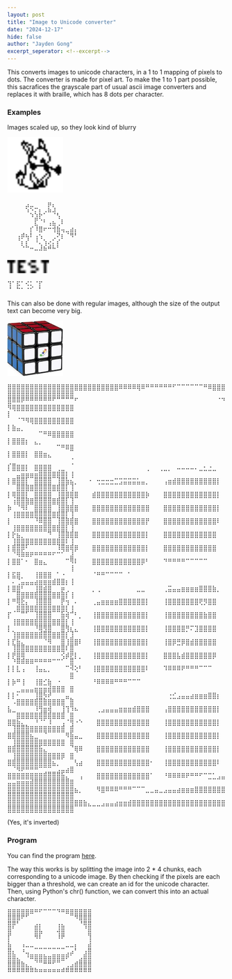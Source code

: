 ```yaml
---
layout: post
title: "Image to Unicode converter"
date: "2024-12-17"
hide: false
author: "Jayden Gong"
excerpt_seperator: <!--excerpt-->
---
```


This converts images to unicode characters,
in a 1 to 1 mapping of pixels to dots.
The converter is made for pixel art.
To make the 1 to 1 part possible,
this sacrafices the grayscale part of usual ascii image converters
and replaces it with braille,
which has 8 dots per character.

<!--excerpt-->

### Examples

Images scaled up, so they look kind of blurry

<img src="\assets\images\pixel_bunny.png" alt="bunny picture" width="128px">

<p style="line-height: 110%">
⠀⠀⠀⠀⣠⣀⠀⠀⠀⡶⡄⠀⠀⠀⠀⠀ <br>
⠀⠀⠀⠀⠱⡑⡍⡆⡠⠷⢼⡀⠀⠀⠀⠀ <br>
⠀⠀⠀⠀⠀⠘⣼⢏⡀⠀⠀⠱⡀⠀⠀⠀ <br>
⠀⠀⠀⠀⠀⢀⢧⣀⠁⠰⢷⡠⠃⠀⠀⠀ <br>
⠀⠀⠀⢀⠀⡇⠘⠿⠋⠉⠹⣿⠲⢤⣾⡆ <br>
⠀⠀⢰⠟⢳⠃⢰⠱⡀⠀⡠⢊⠇⠀⠙⠁ <br>
⠀⠀⠀⢇⣇⠀⠈⢢⡸⣪⡆⡇⠀⠀⠀⠀ <br>
⠀⠀⠀⠀⠀⠉⠒⠚⠛⠉⠉⠀⠀⠀⠀⠀
</p>

<img src="\assets\images\test_image.png" alt="test image" width="96px">

<p style="line-height: 110%">
⢹⠁⡯⠁⠪⢅⠈⡏ <br>
⠈⠀⠉⠁⠈⠁⠀⠁
</p>

This can also be done with regular images,
although the size of the output text can become very big.

<img src="\assets\images\cube.jpg" alt="rubik's cube">

<p style="line-height: 110%">
⣿⣿⣿⣿⣿⣿⣿⣿⣿⣿⣿⣿⣿⣿⣿⣿⣿⣿⣿⣿⣿⣿⣿⣿⣿⠿⠿⠿⠿⢿⠿⠛⠛⠛⠛⠛⠛⠋⠉⠉⠉⠉⠉⠉⠛⠿⣿⣿⣿⣿⣿⣿⣿⣿⣿⣿⣿⣿⣿⣿⣿⣿⣿⣿ <br>
⣿⠿⠿⠟⠛⠛⠛⠛⠛⠛⠋⠉⠉⠉⠉⠋⠀⠀⠀⠀⠀⠀⠀⠀⠀⠀⠀⠀⠀⠀⠀⠀⠀⠀⠀⠀⠀⠀⠀⠀⠀⠀⠀⠀⠀⠀⠀⠈⠙⠻⢿⣿⣿⣿⣿⣿⣿⣿⣿⣿⣿⣿⣿⣿ <br>
⡇⠀⠀⠀⠀⠀⠀⠀⠀⠀⠀⠀⠀⠀⠀⠀⠀⠀⠀⠀⠀⠀⠀⠀⠀⠀⠀⠀⠀⠀⠀⠀⠀⠀⠀⠀⠀⠀⠀⠀⠀⠀⠀⠀⠀⠀⠀⠀⠀⠀⠀⠈⠙⠻⢿⣿⣿⣿⣿⣿⣿⣿⣿⣿ <br>
⡇⣷⣤⡀⠀⠀⠀⠀⠀⠀⠀⠀⠀⠀⠀⠀⠀⠀⠀⠀⠀⠀⠀⠀⠀⠀⠀⠀⠀⠀⠀⠀⠀⠀⠀⠀⠀⠀⠀⠀⠀⠀⠀⠀⠀⠀⠀⠀⠀⠀⠀⠀⠀⠀⠀⠀⠉⠛⠿⣿⣿⣿⣿⣿ <br>
⡇⣿⣿⣿⡆⠀⣄⡀⠀⠀⠀⠀⠀⠀⠀⠀⠀⠀⠀⠀⠀⠀⠀⠀⠀⠀⠀⠀⠀⠀⠀⠀⠀⠀⠀⠀⠀⠀⠀⠀⠀⠀⠀⠀⠀⠀⠀⠀⠀⠀⠀⠀⠀⠀⠀⠀⠀⠀⠀⠀⠉⠛⠿⣿ <br>
⡇⣿⣿⣿⡇⠀⣿⣿⣶⣄⠀⠀⠀⠀⠀⠀⠀⠀⠀⠀⠀⠀⠀⠀⠀⠀⠀⠀⠀⠀⠀⠀⠀⠀⠀⠀⠀⠀⠀⠀⠀⠀⠀⠀⠀⠀⠀⠀⠀⢀⣀⠀⠀⠀⠀⠀⠀⠀⠀⠀⠀⠀⠀⢈ <br>
⡇⣿⣿⣿⡇⠀⣿⣿⣿⣿⠀⢀⣀⠀⠀⠀⠀⠀⠀⠀⠀⠀⠀⠀⠀⠀⠀⠀⠀⠀⠀⢀⠀⠀⢀⣀⡀⠀⠤⠤⠤⠤⠄⣀⣂⣐⣀⠀⠀⠀⠀⣤⣶⣶⣶⣶⣿⣿⣿⣿⣿⣿⡇⢸ <br>
⡇⣿⣿⣿⡇⠀⣿⣿⣿⣿⠀⢸⣿⣷⣦⡀⠀⠀⠐⠀⢒⣒⣒⣒⣉⣩⣭⣭⣭⣥⣤⡀⠀⠀⠀⢠⣶⣾⣿⣿⣿⣿⣿⣿⣿⣿⣿⡇⠀⠀⠀⣿⣿⣿⣿⣿⣿⣿⣿⣿⣿⣿⡇⢸ <br>
⡇⢿⣿⣿⡇⠀⣿⣿⣿⣿⠀⢸⣿⣿⣿⣿⠀⠀⠀⣾⣿⣿⣿⣿⣿⣿⣿⣿⣿⣿⣿⡷⠀⠀⠀⣿⣿⣿⣿⣿⣿⣿⣿⣿⣿⣿⣿⡇⠀⠀⢰⣿⣿⣿⣿⣿⣿⣿⣿⣿⣿⣿⡇⢸ <br>
⡷⠀⠈⠻⠇⠀⣿⣿⣿⣿⠀⢸⣿⣿⣿⣿⠀⠀⠀⣿⣿⣿⣿⣿⣿⣿⣿⣿⣿⣿⣿⣿⠀⠀⠀⣿⣿⣿⣿⣿⣿⣿⣿⣿⣿⣿⣿⡇⠀⠀⢸⣿⣿⣿⣿⣿⣿⣿⣿⣿⣿⣿⡇⢸ <br>
⡇⠀⠀⠀⠀⠀⠘⠿⣿⣿⠀⢸⣿⣿⣿⣿⠀⠀⠀⣿⣿⣿⣿⣿⣿⣿⣿⣿⣿⣿⣿⡟⠀⠀⠀⣿⣿⣿⣿⣿⣿⣿⣿⣿⣿⣿⣿⠇⠀⠀⢸⣿⣿⣿⣿⣿⣿⣿⣿⣿⣿⣿⡇⢸ <br>
⡇⡗⣦⡀⠀⠀⠀⠀⠀⠙⠀⢸⣿⣿⣿⣿⠀⠀⠀⣿⣿⣿⣿⣿⣿⣿⣿⣿⣿⣿⣿⡇⠀⠀⠀⣿⣿⣿⣿⣿⣿⣿⣿⣿⣿⣿⣿⠀⠀⠀⢸⣿⣿⣿⣿⣿⣿⣿⣿⣿⣿⣿⠇⢸ <br>
⡇⣿⣿⡿⠃⠀⠀⠀⠀⠀⠀⠸⢿⣿⢿⡿⠀⠀⠀⣿⣿⣿⣿⣿⣿⣿⣿⣿⣿⣿⣿⡇⠀⠀⠀⣿⣿⣿⣿⣿⣿⣿⣿⣿⣿⣿⣿⠀⠀⠀⠈⠻⠿⠿⠟⠛⠛⠛⠛⠋⠉⠁⠀⣼ <br>
⡇⣿⣿⠁⠂⠀⣿⣶⣄⠀⠀⠀⠀⠉⠻⠇⠀⠀⠀⣿⣿⣿⣿⣿⣿⣿⣿⣿⣿⣿⡿⠃⠀⠀⠀⠙⠛⠛⠛⠛⠉⠉⠉⠉⠉⠀⠀⠀⠀⠀⠀⠀⠀⠀⠀⠀⠀⠀⠀⠀⠀⠀⠀⢸ <br>
⡇⣯⣿⡀⠀⠀⢸⣿⣿⣿⠀⠁⠐⠀⠀⠀⠀⠀⠀⠈⠛⠛⠉⠉⠉⠉⠀⠁⠀⠀⠀⠀⠀⠀⠀⠀⠀⠀⠀⠀⠀⠀⠀⠀⠀⠀⠀⠀⠀⠀⠄⢈⣤⣤⣤⣴⣶⣶⣶⣾⣿⣿⡆⢸ <br>
⡇⣿⣿⠃⠀⠀⢸⣿⣾⣿⠀⠀⡶⢀⠀⠀⠀⠀⠀⡀⢀⠀⠀⠀⠀⠀⠀⠀⠀⣀⣀⠀⠀⠀⠀⢀⣭⣤⣤⣶⣶⣶⣶⣿⣿⣿⣷⡀⠀⠀⠀⣿⣿⣿⣿⣿⣿⣿⣿⣿⣿⣿⡇⢸ <br>
⡇⠛⢿⣗⡄⠀⢸⣿⣿⣿⠀⠀⡟⢲⠀⠄⠀⠀⠀⢀⣤⣶⣶⣶⣶⣿⣿⣿⣿⣿⣿⡇⠀⠀⠀⢸⣿⣿⣿⣿⣿⣿⣿⢟⡻⣿⣿⠀⠀⠀⢀⣿⣿⣿⣿⣿⣿⣿⣿⣿⣿⣿⡇⢸ <br>
⡏⠀⠀⠉⠁⠀⢸⣿⣿⣿⠀⠀⣷⢾⠉⠃⡀⠀⠀⢸⣿⣿⣿⣿⣿⣿⣿⣿⣿⣿⣿⡇⠀⠀⠀⢸⣿⣿⣿⣿⣿⣿⣿⣿⣷⣿⣿⠀⠀⠀⢸⣿⣿⣿⣿⣿⣿⣿⣿⣿⣿⣿⡇⢸ <br>
⡇⡀⠀⠀⠀⠀⠘⢿⣻⣿⠀⠀⣿⢻⣆⣄⠀⠀⠀⢸⣿⣿⣿⣿⣿⣿⣿⣿⣿⣿⣿⡇⠀⠀⠀⢸⣿⣿⣿⣿⡛⠍⣹⣿⣿⣿⣿⠀⠀⠀⢸⣿⣿⣿⣿⣿⣿⣿⣿⣿⣿⣿⡇⣸ <br>
⡇⣏⣷⣄⠀⠀⠀⠀⠈⠻⠀⠀⣿⢸⣿⣿⠇⠀⠀⢸⣿⣿⣿⣿⣿⣿⣿⣿⣿⣿⣿⡇⠀⠀⠀⢸⣿⡿⣛⡿⣿⣾⣿⣿⣿⣿⣿⠀⠀⠀⢸⣿⣿⣿⣿⣿⣿⣿⣿⣿⣿⣿⠇⣿ <br>
⡇⡟⣿⢿⠀⠀⠀⠀⠀⠀⠀⠀⢪⡾⣟⡇⡀⠀⠀⢸⣿⣿⣿⣿⣿⣿⣿⣿⣿⣿⣿⡇⠀⠀⠀⣿⣿⣿⣧⣾⣿⣿⣿⣿⣿⣿⡿⠀⠀⠀⠘⠿⠿⠿⠿⠛⠛⠛⠛⠉⠉⠁⠀⣿ <br>
⡇⡇⣇⢠⠀⠀⢸⣤⣄⡀⠀⠀⠀⠉⠺⢕⠃⠀⠀⢸⣿⣿⣿⣿⣿⣿⣿⣿⣿⣿⣿⠇⠀⠀⠀⠹⠿⠿⠿⠟⠛⠛⠛⠉⠉⠉⠀⠀⠀⠀⠀⠀⠀⠀⠀⠀⠀⠀⠀⠀⠀⠀⠀⣿ <br>
⡇⡷⠛⢸⠀⠀⢸⣿⣊⣷⠀⠐⠀⠀⠀⠀⠀⠀⠀⠘⠿⠿⠿⠿⠛⠛⠛⠉⠉⠉⠀⠀⠀⠀⠀⠀⠀⠀⠀⠀⠀⠀⠀⠀⠀⠀⠀⠀⠀⠀⠀⣀⣤⣤⣤⣶⣶⣶⣾⣿⣿⣿⠀⣿ <br>
⡇⡇⠂⠀⠀⠀⢸⣿⡳⠞⠀⠀⠀⣤⡀⠀⠀⠀⠀⠀⠀⠀⠀⠀⠀⠀⠀⠀⠀⠀⠀⠀⠀⠀⠀⠀⢐⣊⣠⣤⣤⣴⣶⣶⣶⣿⣿⡆⠀⠀⠠⣿⣿⣿⣿⣿⣿⣿⣿⣿⣿⣿⠀⣿ <br>
⣧⣀⠀⠀⠀⠀⠸⢻⣶⢾⠀⠀⢸⢹⠹⠦⠀⠀⠀⠀⢀⣠⣤⣤⣤⣶⣶⣶⣾⣿⣿⣿⠀⠀⠀⢠⣿⣿⣿⣿⣿⣿⣿⣿⣿⣿⣿⡇⠀⠀⠀⣿⣿⣿⣿⣿⣿⣿⣿⣿⣿⣿⠀⣿ <br>
⣿⣿⣷⣄⡀⠀⠘⠈⠁⠸⠀⠀⢠⠈⢻⠐⠑⠀⠀⠀⣿⣿⣿⣿⣿⣿⣿⣿⣿⣿⣿⣿⠀⠀⠀⢸⣿⣿⣿⣿⣿⣿⣿⣿⣿⣿⣿⡇⠀⠀⢸⣿⣿⣿⣿⣿⣿⣿⣿⣿⣿⣿⠀⣿ <br>
⣿⣿⣿⣿⣿⣦⣀⠀⠈⠀⠀⠀⠀⠻⣷⣤⣀⠀⠀⠀⣿⣿⣿⣿⣿⣿⣿⣿⣿⣿⣿⣿⠀⠀⠀⢸⣿⣿⣿⣿⣿⣿⣿⣿⣿⣿⣿⡇⠀⠀⢸⣿⣿⣿⣿⣿⣿⣿⣿⣿⣿⣿⠀⣿ <br>
⣿⣿⣿⣿⣿⣿⣿⣷⣄⠀⠀⠀⠀⠀⠈⢿⠿⠀⠀⠀⣿⣿⣿⣿⣿⣿⣿⣿⣿⣿⣿⣿⠀⠀⠀⢸⣿⣿⣿⣿⣿⣿⣿⣿⣿⣿⣿⡇⠀⠀⢸⣿⣿⣿⣿⣿⣿⣿⣿⣿⣿⡿⠀⣿ <br>
⣿⣿⣿⣿⣿⣿⣿⣿⣿⣿⣦⡀⠀⠀⠀⢣⣴⠀⠀⠀⣿⣿⣿⣿⣿⣿⣿⣿⣿⣿⣿⣿⠂⠀⠀⢸⣿⣿⣿⣿⣿⣿⣿⣿⣿⣿⣿⠇⠀⠀⠈⠻⠟⠛⠛⠛⠉⢉⣉⣀⣠⣤⣴⣿ <br>
⣿⣿⣿⣿⣿⣿⣿⣿⣿⣿⣿⣿⣷⣄⠀⠀⢠⠀⠀⠀⣿⣿⣿⣿⣿⣿⣿⣿⣿⣿⣿⣿⠁⠀⠀⠘⠿⠿⠿⠿⠟⠛⠛⠋⠉⣉⣁⣠⣤⣤⣤⣶⣶⣶⣾⣿⣿⣿⣿⣿⣿⣿⣿⣿ <br>
⣿⣿⣿⣿⣿⣿⣿⣿⣿⣿⣿⣿⣿⣿⣿⣦⡀⠀⠀⠀⠻⣿⠿⠿⠿⠛⠛⠛⠉⠉⠉⣀⣀⣤⣀⣠⣤⣤⣴⣶⣶⣶⣿⣿⣿⣿⣿⣿⣿⣿⣿⣿⣿⣿⣿⣿⣿⣿⣿⣿⣿⣿⣿⣿ <br>
⣿⣿⣿⣿⣿⣿⣿⣿⣿⣿⣿⣿⣿⣿⣿⣿⣿⣷⣄⣀⣀⣠⣤⣤⣴⣶⣶⣾⣿⣿⣿⣿⣿⣿⣿⣿⣿⣿⣿⣿⣿⣿⣿⣿⣿⣿⣿⣿⣿⣿⣿⣿⣿⣿⣿⣿⣿⣿⣿⣿⣿⣿⣿⣿
</p>
(Yes, it's inverted)

### Program

You can find the program [here](https://github.com/jaydengong17/image_to_braille).

The way this works is by splitting the image into 2 * 4 chunks,
each corresponding to a unicode image.
By then checking if the pixels are each bigger than a threshold,
we can create an id for the unicode character.
Then, using Python's chr() function,
we can convert this into an actual character.

<p style="line-height: 110%">
⣿⣿⣿⣿⣿⠿⠛⠋⠉⠉⠉⠙⠛⠿⣿⣿⣿⣿⣿ <br>
⣿⣿⡿⠋⠁⠀⠀⠀⠀⠀⠀⠀⠀⠀⠀⠙⢿⣿⣿ <br>
⣿⡟⠁⠀⠀⠀⣴⡆⠀⠀⠀⢰⣦⠀⠀⠀⠈⢻⣿ <br>
⣿⠀⠀⠀⠀⠀⣿⡷⠀⠀⠀⢺⣿⠀⠀⠀⠀⠀⣿ <br>
⡇⠀⠀⠀⠀⠀⠙⠃⠀⠀⠀⠘⠋⠀⠀⠀⠀⠀⢸ <br>
⣷⠀⠀⠰⠤⠤⣀⣀⣀⣀⣀⣀⣀⠤⠤⡆⠀⠀⣾ <br>
⣿⣆⠀⠘⢤⣀⣀⣀⡀⠀⣀⣀⣀⣠⡴⠁⠀⣰⣿ <br>
⣿⣿⣦⡀⠈⠛⢿⣿⣿⣿⣿⣿⠿⠋⠀⢀⣴⣿⣿ <br>
⣿⣿⣿⣿⣦⣄⡀⠀⠉⠉⠁⠀⢀⣠⣴⣿⣿⣿⣿ <br>
⠛⠛⠛⠛⠛⠛⠛⠛⠛⠛⠛⠛⠛⠛⠛⠛⠛⠛⠛
</p>